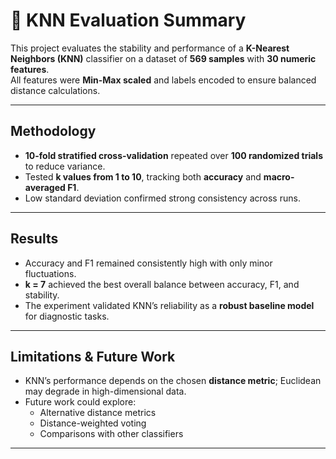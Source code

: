 # 🧠 KNN Evaluation Summary

This project evaluates the stability and performance of a **K-Nearest Neighbors (KNN)** classifier on a dataset of **569 samples** with **30 numeric features**.  
All features were **Min-Max scaled** and labels encoded to ensure balanced distance calculations.

---

## **Methodology**
- **10-fold stratified cross-validation** repeated over **100 randomized trials** to reduce variance.  
- Tested **k values from 1 to 10**, tracking both **accuracy** and **macro-averaged F1**.  
- Low standard deviation confirmed strong consistency across runs.

---

## **Results**
- Accuracy and F1 remained consistently high with only minor fluctuations.  
- **k = 7** achieved the best overall balance between accuracy, F1, and stability.  
- The experiment validated KNN’s reliability as a **robust baseline model** for diagnostic tasks.

---

## **Limitations & Future Work**
- KNN’s performance depends on the chosen **distance metric**; Euclidean may degrade in high-dimensional data.  
- Future work could explore:
  - Alternative distance metrics  
  - Distance-weighted voting  
  - Comparisons with other classifiers  

---
